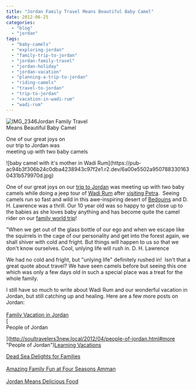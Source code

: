 ```yaml
---
title: "Jordan Family Travel Means Beautiful Baby Camel"
date: 2012-06-25
categories: 
  - "blog"
  - "jordan"
tags: 
  - "baby-camels"
  - "exploring-jordan"
  - "family-trip-to-jordan"
  - "jordan-family-travel"
  - "jordan-holiday"
  - "jordan-vacation"
  - "planning-a-trip-to-jordan"
  - "riding-camels"
  - "travel-to-jordan"
  - "trip-to-jordan"
  - "vacation-in-wadi-rum"
  - "wadi-rum"
---
```


![IMG_2346](https://pub-ac94b3f306b24c0dba4238943c97f2e1.r2.dev/6a00e5502a950788330168ea272f0e970c.jpg)Jordan Family Travel  
Means Beautiful Baby Camel  
  
One of our great joys on  
our trip to Jordan was  
meeting up with two baby camels

<!--more--> ![baby camel with it's mother in Wadi Rum](https://pub-ac94b3f306b24c0dba4238943c97f2e1.r2.dev/6a00e5502a9507883301630431b579970d.jpg)  
  
One of our great joys on our [trip to Jordan](http://soultravelers3new.local/2011/05/jordan-family-travel-is-it-safe.html "Trip to Jordan family style") was meeting up with two baby camels while doing a jeep tour of [Wadi Rum](http://soultravelers3new.local/2011/07/wadi-rum-bedouin-honeymoon-suite-.html "wadi rum") after [visiting Petra](http://soultravelers3new.local/2011/06/family-vacation-petra-wow-.html "Visiting Petra").  Seeing camels run so fast and wild in this awe-inspiring desert of [Bedouins](http://soultravelers3new.local/2012/02/bedouins-in-jordan.html "bedouins") and D. H. Lawrence was a thrill. Our 10 year old was so happy to get close up to the babies as she loves baby anything and has become quite the camel rider on our [family world trip](http://soultravelers3new.local/2010/04/around-the-world-family-travel-soultravelers3-digital-nomad-global-international-family-travel.html "around the world famly trip")!  
  
"When we get out of the glass bottle of our ego and when we escape like the squirrels in the cage of our personality and get into the forest again, we shall shiver with cold and fright. But things will happen to us so that we don't know ourselves. Cool, unlying life will rush in. D. H. Lawrence  
  
We had no cold and fright, but "unlying life" definitely rushed in!  Isn't that a great quote about travel? We have seen camels before but seeing this one which was only a few days old in such a special place was a treat for the whole family.  
  
I still have so much to write about Wadi Rum and our wonderful vacation in Jordan, but still catching up and healing. Here are a few more posts on Jordan:  
[  
Family Vacation in Jordan](http://soultravelers3new.local/2011/05/jordan-tourismsmartest-.html#more "family vacation in Jordan")  
[  
People of Jordan  
  
](http://soultravelers3new.local/2012/04/people-of-jordan.html#more "People of Jordan")[Learning Vacations](http://soultravelers3new.local/2011/09/learning-vacations-educational-trips-that-teach-kids.html#more "learning vacations")  
  
[Dead Sea Delights for Families](http://soultravelers3new.local/2011/11/dead-sea-delights-for-families.html#more "Dead sea delights for families")  
[  
Amazing Family Fun at Four Seasons Amman](http://soultravelers3new.local/2011/07/amazing-family-fun-at-four-seasons-amman.html#more "Amazing family fun at four seasons amman")  
[  
Jordan Means Delicious Food](http://soultravelers3new.local/2012/03/jordan-means-delicious-food.html#more "Jordan means delicious food")

